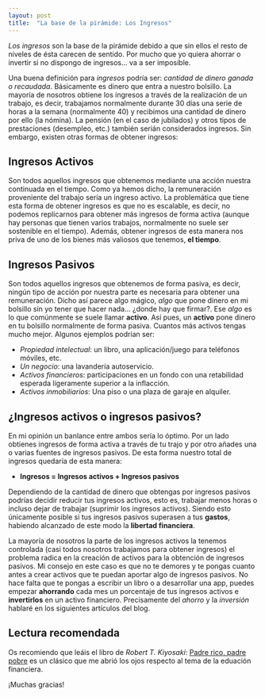 ```yaml
---
layout: post
title:  "La base de la pirámide: Los Ingresos"
---
```


*Los ingresos* son la base de la pirámide debido a que sin ellos el resto de niveles de ésta carecen de sentido. Por mucho que yo quiera ahorrar o invertir si no dispongo de ingresos... va a ser imposible.

Una buena definición para *ingresos* podría ser: *cantidad de dinero ganada o recaudada*. Básicamente es dinero que entra a nuestro bolsillo. La mayoría de nosotros obtiene los ingresos a través de la realización de un trabajo, es decir, trabajamos normalmente durante 30 días una serie de horas a la semana (normalmente 40) y recibimos una cantidad de dinero por ello (la nómina). La pensión (en el caso de jubilados) y otros tipos de prestaciones (desempleo, etc.) también serián considerados ingresos. Sin embargo, existen otras formas de obtener ingresos:

## Ingresos Activos

Son todos aquellos ingresos que obtenemos mediante una acción nuestra continuada en el tiempo. Como ya hemos dicho, la remuneración proveniente del trabajo sería un ingreso activo. La problemática que tiene esta forma de obtener ingresos es que no es escalable, es decir, no podemos replicarnos para obtener más ingresos de forma activa (aunque hay personas que tienen varios trabajos, normalmente no suele ser sostenible en el tiempo). Además, obtener ingresos de esta manera nos priva de uno de los bienes más valiosos que tenemos, **el tiempo**.

## Ingresos Pasivos

Son todos aquellos ingresos que obtenemos de forma pasiva, es decir, ningún tipo de acción por nuestra parte es necesaria para obtener una remuneración. Dicho así parece algo mágico, *algo* que pone dinero en mi bolsillo sin yo tener que hacer nada... ¿donde hay que firmar?. Ese *algo* es lo que comúnmente se suele llamar **activo**. Así pues, un **activo** pone dinero en tu bolsillo normalmente de forma pasiva. Cuantos más activos tengas mucho mejor. Algunos ejemplos podrían ser:

* *Propiedad intelectual*: un libro, una aplicación/juego para teléfonos móviles, etc.
* *Un negocio*: una lavandería autoservicio.
* *Activos financieros*: participaciones en un fondo con una retabilidad esperada ligeramente superior a la inflacción.
* *Activos inmobiliarios*: Una piso o una plaza de garaje en alquiler.

## ¿Ingresos activos o ingresos pasivos?

En mi opinión un banlance entre ambos sería lo óptimo. Por un lado obtienes ingresos de forma activa a través de tu trajo y por otro añades una o varias fuentes de ingresos pasivos. De esta forma nuestro total de ingresos quedaría de esta manera:

* **Ingresos = Ingresos activos + Ingresos pasivos**

Dependiendo de la cantidad de dinero que obtengas por ingresos pasivos podrías decidir reducir tus ingresos activos, esto es, trabajar menos horas o incluso dejar de trabajar (suprimir los ingresos activos). Siendo esto únicamente posible si tus ingresos pasivos superasen a tus **gastos**, habiendo alcanzado de este modo la **libertad financiera**.

La mayoría de nosotros la parte de los ingresos activos la tenemos controlada (casi todos nosotros trabajamos para obtener ingresos) el problema radica en la creación de activos para la obtención de ingresos pasivos. Mi consejo en este caso es que no te demores y te pongas cuanto antes a crear activos que te puedan aportar algo de ingresos pasivos. No hace falta que te pongas a escribir un libro o a desarrollar una app, puedes empezar **ahorrando** cada mes un porcentaje de tus ingresos activos e **invertirlos** en un activo financiero. Precisamente del *ahorro* y la *inversión* hablaré en los siguientes artículos del blog.

## Lectura recomendada

Os recomiendo que leáis el libro de *Robert T. Kiyosaki*: [Padre rico, padre pobre](https://www.amazon.es/Padre-Rico-padre-Pobre-enseñan/dp/846633212X/ref=sr_1_1?__mk_es_ES=ÅMÅŽÕÑ&crid=3CUSVMIWDM2GH&keywords=padre+rico+padre+pobre+en+español&qid=1580139058&sprefix=padre+ri%2Caps%2C149&sr=8-1) es un clásico que me abrió los ojos respecto al tema de la eduación financiera.

¡Muchas gracias!
